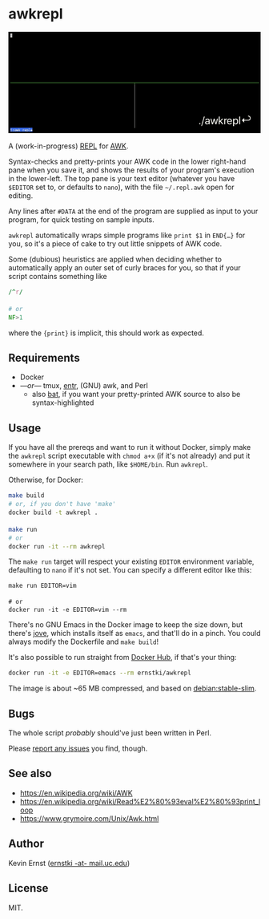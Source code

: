 awkrepl
=======

![Screenshot showing the REPL in action](demo.gif)

A (work-in-progress) [REPL][1] for [AWK][2].

Syntax-checks and pretty-prints your AWK code in the lower right-hand pane when
you save it, and shows the results of your program's execution in the
lower-left. The top pane is your text editor (whatever you have `$EDITOR` set
to, or defaults to `nano`), with the file `~/.repl.awk` open for editing.

Any lines after `#DATA` at the end of the program are supplied as input to your
program, for quick testing on sample inputs.

`awkrepl` automatically wraps simple programs like `print $1` in `END{…}` for
you, so it's a piece of cake to try out little snippets of AWK code.

Some (dubious) heuristics are applied when deciding whether to automatically
apply an outer set of curly braces for you, so that if your script contains
something like

```awk
/^r/

# or
NF>1
```

where the `{print}` is implicit, this should work as expected.


Requirements
------------

* Docker
* _—or—_ tmux, [entr][], (GNU) awk, and Perl
    * also [bat][], if you want your pretty-printed AWK source to also be
      syntax-highlighted


Usage
-----

If you have all the prereqs and want to run it without Docker, simply make the
`awkrepl` script executable with `chmod a+x` (if it's not already) and put it
somewhere in your search path, like `$HOME/bin`. Run `awkrepl`.

Otherwise, for Docker:

```bash
make build
# or, if you don't have 'make'
docker build -t awkrepl .

make run
# or
docker run -it --rm awkrepl
```

The `make run` target will respect your existing `EDITOR` environment variable,
defaulting to `nano` if it's not set. You can specify a different editor like
this:

```
make run EDITOR=vim

# or
docker run -it -e EDITOR=vim --rm
```

There's no GNU Emacs in the Docker image to keep the size down, but 
there's [jove][], which installs itself as `emacs`, and that'll do in a pinch.
You could always modify the Dockerfile and `make build`!

It's also possible to run straight from [Docker Hub][hub], if that's your
thing:

```bash
docker run -it -e EDITOR=emacs --rm ernstki/awkrepl
```

The image is about ~65 MB compressed, and based on [debian:stable-slim][slim].


Bugs
----

The whole script _probably_ should've just been written in Perl.

Please [report any issues][issues] you find, though.


See also
--------

* <https://en.wikipedia.org/wiki/AWK>
* <https://en.wikipedia.org/wiki/Read%E2%80%93eval%E2%80%93print_loop>
* <https://www.grymoire.com/Unix/Awk.html>


Author
------

Kevin Ernst ([ernstki -at- mail.uc.edu](mailto:ernstki%20-at%20mail.uc.edu))


License
-------

MIT.


[1]: https://en.wikipedia.org/wiki/Read%E2%80%93eval%E2%80%93print_loop
[2]: https://en.wikipedia.org/wiki/AWK
[entr]: http://eradman.com/entrproject/
[bat]: https://github.com/sharkdp/bat
[jove]: https://www.emacswiki.org/emacs/Jove
[slim]: https://hub.docker.com/_/debian
[hub]: https://hub.docker.com/repository/docker/ernstki/awkrepl
[issues]: https://github.com/ernstki/awkrepl/issues
